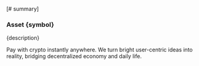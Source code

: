 [# summary]
### Asset {symbol}

{description}

Pay with crypto instantly anywhere. We turn bright user-centric ideas into reality, bridging decentralized economy and daily life.
